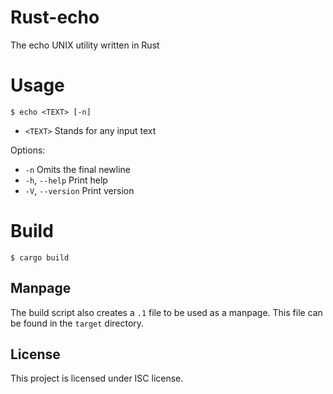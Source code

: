 # Rust-echo
The echo UNIX utility written in Rust

# Usage
```shell
$ echo <TEXT> [-n]
```

 - `<TEXT>` Stands for any input text 

Options:
  - `-n`             Omits the final newline  
  - `-h`, `--help`     Print help  
  -  `-V`, `--version`  Print version  

# Build
```shell
$ cargo build
```

## Manpage
The build script also creates a `.1` file to be used as a manpage. This file can be found in the `target` directory.

## License
This project is licensed under ISC license.
